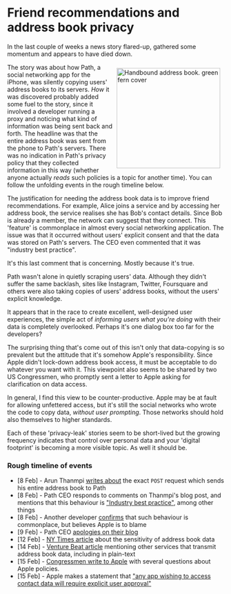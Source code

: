 <!--

layout: post
title: Friend recommendations and address book privacy
author: Amir Chaudhry
excerpt: 

-->

# Friend recommendations and address book privacy

In the last couple of weeks a news story flared-up, gathered some momentum and appears to have died down.

<a href="http://www.flickr.com/photos/moonbindery/3312836664/" title="Handbound address book. green fern cover by Barbara Simler, on Flickr"><img src="http://farm4.staticflickr.com/3641/3312836664_ef8e302412_m.jpg" width="240" height="232" align="right" hspace="10" vspace="10" alt="Handbound address book. green fern cover"></a>
The story was about how Path, a social networking app for the iPhone, was silently copying users' address books to its servers.  *How* it was discovered probably added some fuel to the story, since it involved a developer running a proxy and noticing what kind of information was being sent back and forth.  The headline was that the entire address book was sent from the phone to Path's servers.  There was no indication in Path's privacy policy that they collected information in this way (whether anyone actually *reads* such policies is a topic for another time).  You can follow the unfolding events in the rough timeline below.

The justification for needing the address book data is to improve friend recommendations.  For example, Alice joins a service and by accessing her address book, the service realises she has Bob's contact details.  Since Bob is already a member, the network can suggest that they connect.  This 'feature' is commonplace in almost every social networking application.  The issue was that it occurred without users' explicit consent and that the data was stored on Path's servers.  The CEO even commented that it was "industry best practice".

It's this last comment that is concerning.  Mostly because it's true.

Path wasn't alone in quietly scraping users' data.  Although they didn't suffer the same backlash, sites like Instagram, Twitter, Foursquare and others were also taking copies of users' address books, without the users' explicit knowledge.  

It appears that in the race to create excellent, well-designed user experiences, the simple act of *informing users what you're doing* with their data is completely overlooked.  Perhaps it's one dialog box too far for the developers?  

The surprising thing that's come out of this isn't only that data-copying is so prevalent but the attitude that it's somehow Apple's responsibility.  Since Apple didn't lock-down address book access, it must be acceptable to do whatever you want with it.  This viewpoint also seems to be shared by two US Congressmen, who promptly sent a letter to Apple asking for clarification on data access.

In general, I find this view to be counter-productive.  Apple may be at fault for allowing unfettered access, but it's still the social networks who wrote the code to copy data, *without user prompting*.  Those networks should hold also themselves to higher standards.  

Each of these 'privacy-leak' stories seem to be short-lived but the growing frequency indicates that control over personal data and your 'digital footprint' is becoming a more visible topic.  As well it should be.


### Rough timeline of events

- \[8 Feb\] - Arun Thanmpi [writes about][thanmpi-post] the exact `POST` request which sends his entire address book to Path
- \[8 Feb\] - Path CEO responds to comments on Thanmpi's blog post, and mentions that this behaviour is ["Industry best practice"][path-ceo-comment], among other things
- \[8 Feb\] - Another developer [confirms][curtis-post] that such behaviour is commonplace, but believes Apple is to blame
- \[9 Feb\] - Path CEO [apologies on their blog][path-apology]
- \[12 Feb\] - [NY Times article][ny-times-article] about the sensitivity of address book data
- \[14 Feb\] - [Venture Beat article][venture-beat-article] mentioning other services that transmit address book data, including in plain-text
- \[15 Feb\] - [Congressmen write to Apple][letter-to-apple] with several questions about Apple policies. 
- \[15 Feb\] - Apple makes a statement that ["any app wishing to access contact data will require explicit user approval"][apple-response]



<!-- ### Links -->

[thanmpi-post]: http://mclov.in/2012/02/08/path-uploads-your-entire-address-book-to-their-servers.html

[path-ceo-comment]: http://mclov.in/2012/02/08/path-uploads-your-entire-address-book-to-their-servers.html#comment-432242293

[hn-post]: http://news.ycombinator.com/item?id=3563016

[curtis-post]: http://dcurt.is/stealing-your-address-book

[path-apology]: http://blog.path.com/post/17274932484/we-are-sorry

[ny-times-article]: http://bits.blogs.nytimes.com/2012/02/12/disruptions-so-many-apologies-so-much-data-mining/

[venture-beat-article]: http://venturebeat.com/2012/02/14/iphone-address-book/

[letter-to-apple]: http://thenextweb.com/apple/2012/02/15/congress-sends-letter-to-apple-questioning-the-path-debacle-developer-data-access/

[apple-response]: http://allthingsd.com/20120215/apple-app-access-to-contact-data-will-require-explicit-user-permission/